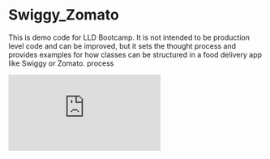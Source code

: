 # Swiggy_Zomato
This is demo code for LLD Bootcamp. It is not intended to be production level code and can be improved, but it sets the thought process and provides examples for how classes can be structured in a food delivery app like Swiggy or Zomato. process

![alt text](https://github.com/keertipurswani/Swiggy_Zomato/blob/main/Swiggy%20Zomato%20UML.pdf)
